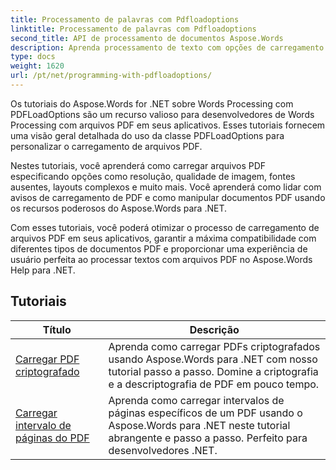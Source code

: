 ```yaml
---
title: Processamento de palavras com Pdfloadoptions
linktitle: Processamento de palavras com Pdfloadoptions
second_title: API de processamento de documentos Aspose.Words
description: Aprenda processamento de texto com opções de carregamento de PDF no Aspose.Words para .NET. Aprenda a carregar e manipular documentos do Word em formato PDF com tutoriais passo a passo e código de exemplo.
type: docs
weight: 1620
url: /pt/net/programming-with-pdfloadoptions/
---
```

Os tutoriais do Aspose.Words for .NET sobre Words Processing com PDFLoadOptions são um recurso valioso para desenvolvedores de Words Processing com arquivos PDF em seus aplicativos. Esses tutoriais fornecem uma visão geral detalhada do uso da classe PDFLoadOptions para personalizar o carregamento de arquivos PDF.

Nestes tutoriais, você aprenderá como carregar arquivos PDF especificando opções como resolução, qualidade de imagem, fontes ausentes, layouts complexos e muito mais. Você aprenderá como lidar com avisos de carregamento de PDF e como manipular documentos PDF usando os recursos poderosos do Aspose.Words para .NET.

Com esses tutoriais, você poderá otimizar o processo de carregamento de arquivos PDF em seus aplicativos, garantir a máxima compatibilidade com diferentes tipos de documentos PDF e proporcionar uma experiência de usuário perfeita ao processar textos com arquivos PDF no Aspose.Words Help para .NET.

 ## Tutoriais
| Título | Descrição |
| --- | --- |
| [Carregar PDF criptografado](./load-encrypted-pdf/) | Aprenda como carregar PDFs criptografados usando Aspose.Words para .NET com nosso tutorial passo a passo. Domine a criptografia e a descriptografia de PDF em pouco tempo. |
| [Carregar intervalo de páginas do PDF](./load-page-range-of-pdf/) | Aprenda como carregar intervalos de páginas específicos de um PDF usando o Aspose.Words para .NET neste tutorial abrangente e passo a passo. Perfeito para desenvolvedores .NET. |